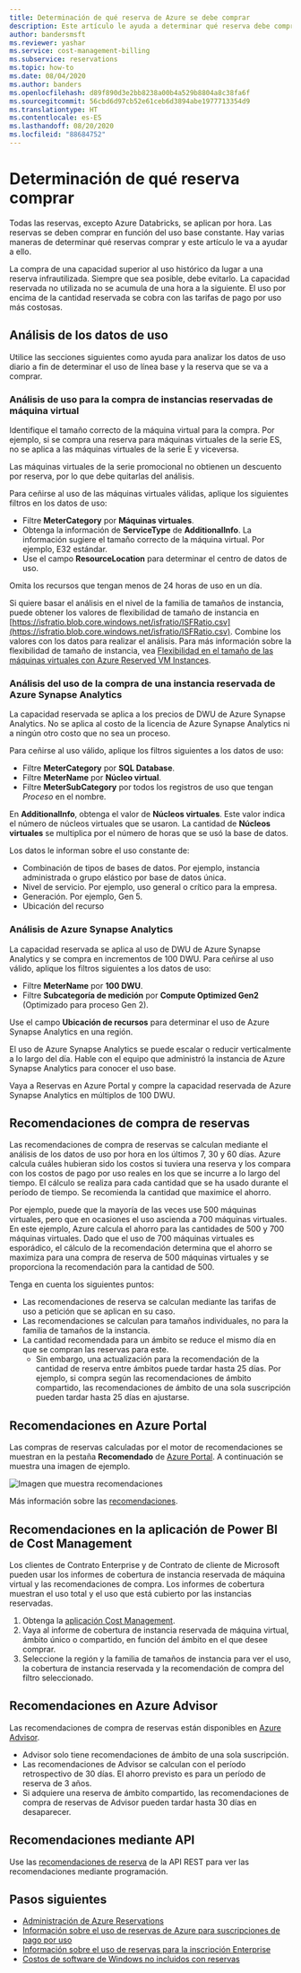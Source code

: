 ```yaml
---
title: Determinación de qué reserva de Azure se debe comprar
description: Este artículo le ayuda a determinar qué reserva debe comprar.
author: bandersmsft
ms.reviewer: yashar
ms.service: cost-management-billing
ms.subservice: reservations
ms.topic: how-to
ms.date: 08/04/2020
ms.author: banders
ms.openlocfilehash: d89f890d3e2bb8238a00b4a529b8804a8c38fa6f
ms.sourcegitcommit: 56cbd6d97cb52e61ceb6d3894abe1977713354d9
ms.translationtype: HT
ms.contentlocale: es-ES
ms.lasthandoff: 08/20/2020
ms.locfileid: "88684752"
---
```

# <a name="determine-what-reservation-to-purchase"></a>Determinación de qué reserva comprar

Todas las reservas, excepto Azure Databricks, se aplican por hora. Las reservas se deben comprar en función del uso base constante. Hay varias maneras de determinar qué reservas comprar y este artículo le va a ayudar a ello.

La compra de una capacidad superior al uso histórico da lugar a una reserva infrautilizada. Siempre que sea posible, debe evitarlo. La capacidad reservada no utilizada no se acumula de una hora a la siguiente. El uso por encima de la cantidad reservada se cobra con las tarifas de pago por uso más costosas.

## <a name="analyze-usage-data"></a>Análisis de los datos de uso

Utilice las secciones siguientes como ayuda para analizar los datos de uso diario a fin de determinar el uso de línea base y la reserva que se va a comprar.

### <a name="analyze-usage-for-a-vm-reserved-instance-purchase"></a>Análisis de uso para la compra de instancias reservadas de máquina virtual

Identifique el tamaño correcto de la máquina virtual para la compra. Por ejemplo, si se compra una reserva para máquinas virtuales de la serie ES, no se aplica a las máquinas virtuales de la serie E y viceversa.

Las máquinas virtuales de la serie promocional no obtienen un descuento por reserva, por lo que debe quitarlas del análisis.

Para ceñirse al uso de las máquinas virtuales válidas, aplique los siguientes filtros en los datos de uso:

- Filtre **MeterCategory** por **Máquinas virtuales**.
- Obtenga la información de **ServiceType** de **AdditionalInfo**. La información sugiere el tamaño correcto de la máquina virtual. Por ejemplo, E32 estándar.
- Use el campo **ResourceLocation** para determinar el centro de datos de uso.

Omita los recursos que tengan menos de 24 horas de uso en un día.

Si quiere basar el análisis en el nivel de la familia de tamaños de instancia, puede obtener los valores de flexibilidad de tamaño de instancia en [https://isfratio.blob.core.windows.net/isfratio/ISFRatio.csv](https://isfratio.blob.core.windows.net/isfratio/ISFRatio.csv). Combine los valores con los datos para realizar el análisis. Para más información sobre la flexibilidad de tamaño de instancia, vea [Flexibilidad en el tamaño de las máquinas virtuales con Azure Reserved VM Instances](../../virtual-machines/reserved-vm-instance-size-flexibility.md).

### <a name="analyze-usage-for-an-azure-synapse-analytics-reserved-instance-purchase"></a>Análisis del uso de la compra de una instancia reservada de Azure Synapse Analytics

La capacidad reservada se aplica a los precios de DWU de Azure Synapse Analytics. No se aplica al costo de la licencia de Azure Synapse Analytics ni a ningún otro costo que no sea un proceso.

Para ceñirse al uso válido, aplique los filtros siguientes a los datos de uso:


- Filtre **MeterCategory** por **SQL Database**.
- Filtre **MeterName** por **Núcleo virtual**.
- Filtre **MeterSubCategory** por todos los registros de uso que tengan _Proceso_ en el nombre.

En **AdditionalInfo**, obtenga el valor de **Núcleos virtuales**. Este valor indica el número de núcleos virtuales que se usaron. La cantidad de **Núcleos virtuales** se multiplica por el número de horas que se usó la base de datos.

Los datos le informan sobre el uso constante de:

- Combinación de tipos de bases de datos. Por ejemplo, instancia administrada o grupo elástico por base de datos única.
- Nivel de servicio. Por ejemplo, uso general o crítico para la empresa.
- Generación. Por ejemplo, Gen 5.
- Ubicación del recurso

### <a name="analysis-for-azure-synapse-analytics"></a>Análisis de Azure Synapse Analytics

La capacidad reservada se aplica al uso de DWU de Azure Synapse Analytics y se compra en incrementos de 100 DWU. Para ceñirse al uso válido, aplique los filtros siguientes a los datos de uso:

- Filtre **MeterName** por **100 DWU**.
- Filtre **Subcategoría de medición** por **Compute Optimized Gen2** (Optimizado para proceso Gen 2).

Use el campo **Ubicación de recursos** para determinar el uso de Azure Synapse Analytics en una región.

El uso de Azure Synapse Analytics se puede escalar o reducir verticalmente a lo largo del día. Hable con el equipo que administró la instancia de Azure Synapse Analytics para conocer el uso base.

Vaya a Reservas en Azure Portal y compre la capacidad reservada de Azure Synapse Analytics en múltiplos de 100 DWU.

## <a name="reservation-purchase-recommendations"></a>Recomendaciones de compra de reservas

Las recomendaciones de compra de reservas se calculan mediante el análisis de los datos de uso por hora en los últimos 7, 30 y 60 días. Azure calcula cuáles hubieran sido los costos si tuviera una reserva y los compara con los costos de pago por uso reales en los que se incurre a lo largo del tiempo. El cálculo se realiza para cada cantidad que se ha usado durante el período de tiempo. Se recomienda la cantidad que maximice el ahorro.

Por ejemplo, puede que la mayoría de las veces use 500 máquinas virtuales, pero que en ocasiones el uso ascienda a 700 máquinas virtuales. En este ejemplo, Azure calcula el ahorro para las cantidades de 500 y 700 máquinas virtuales. Dado que el uso de 700 máquinas virtuales es esporádico, el cálculo de la recomendación determina que el ahorro se maximiza para una compra de reserva de 500 máquinas virtuales y se proporciona la recomendación para la cantidad de 500.

Tenga en cuenta los siguientes puntos:

- Las recomendaciones de reserva se calculan mediante las tarifas de uso a petición que se aplican en su caso.
- Las recomendaciones se calculan para tamaños individuales, no para la familia de tamaños de la instancia.
- La cantidad recomendada para un ámbito se reduce el mismo día en que se compran las reservas para este.
    - Sin embargo, una actualización para la recomendación de la cantidad de reserva entre ámbitos puede tardar hasta 25 días. Por ejemplo, si compra según las recomendaciones de ámbito compartido, las recomendaciones de ámbito de una sola suscripción pueden tardar hasta 25 días en ajustarse.

## <a name="recommendations-in-the-azure-portal"></a>Recomendaciones en Azure Portal

Las compras de reservas calculadas por el motor de recomendaciones se muestran en la pestaña **Recomendado** de [Azure Portal](https://portal.azure.com/#blade/Microsoft_Azure_Reservations/CreateBlade/referrer/docs). A continuación se muestra una imagen de ejemplo.

![Imagen que muestra recomendaciones](./media/determine-reservation-purchase/select-product-ri.png)

Más información sobre las [recomendaciones](reserved-instance-purchase-recommendations.md#recommendations-in-the-azure-portal).

## <a name="recommendations-in-the-cost-management-power-bi-app"></a>Recomendaciones en la aplicación de Power BI de Cost Management

Los clientes de Contrato Enterprise y de Contrato de cliente de Microsoft pueden usar los informes de cobertura de instancia reservada de máquina virtual y las recomendaciones de compra. Los informes de cobertura muestran el uso total y el uso que está cubierto por las instancias reservadas.

1. Obtenga la [aplicación Cost Management](https://appsource.microsoft.com/product/power-bi/costmanagement.azurecostmanagementapp).
2. Vaya al informe de cobertura de instancia reservada de máquina virtual, ámbito único o compartido, en función del ámbito en el que desee comprar.
3. Seleccione la región y la familia de tamaños de instancia para ver el uso, la cobertura de instancia reservada y la recomendación de compra del filtro seleccionado.

## <a name="recommendations-in-azure-advisor"></a>Recomendaciones en Azure Advisor

Las recomendaciones de compra de reservas están disponibles en [Azure Advisor](https://portal.azure.com/#blade/Microsoft_Azure_Expert/AdvisorMenuBlade/overview).

- Advisor solo tiene recomendaciones de ámbito de una sola suscripción.
- Las recomendaciones de Advisor se calculan con el período retrospectivo de 30 días. El ahorro previsto es para un período de reserva de 3 años.
- Si adquiere una reserva de ámbito compartido, las recomendaciones de compra de reservas de Advisor pueden tardar hasta 30 días en desaparecer.

## <a name="recommendations-using-apis"></a>Recomendaciones mediante API

Use las [recomendaciones de reserva](/rest/api/consumption/reservationrecommendations/list) de la API REST para ver las recomendaciones mediante programación.

## <a name="next-steps"></a>Pasos siguientes

- [Administración de Azure Reservations](manage-reserved-vm-instance.md)
- [Información sobre el uso de reservas de Azure para suscripciones de pago por uso](understand-reserved-instance-usage.md)
- [Información sobre el uso de reservas para la inscripción Enterprise](understand-reserved-instance-usage-ea.md)
- [Costos de software de Windows no incluidos con reservas](reserved-instance-windows-software-costs.md)